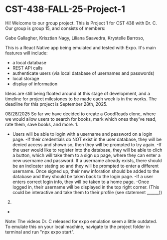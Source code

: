 # CST-438-FALL-25-Project-1

Hi! Welcome to our group project. This is Project 1
for CST 438 with Dr. C. Our group is group 15, and consists of members:

Gabe Gallagher, 
Krisztian Nagy, 
Liliana Saavedra, 
Krystelle Barroso, 

This is a React Native app being emulated and tested with Expo.
It's main features will include:

- a local database
- REST API calls
- authenticate users (via local database of usernames and passwords)
- local storage
- display of information

Ideas are still being floated around at this stage of development, 
and a timeline for project milestones to be made each week is in the works. The deadline for this project is September 28th, 2025.

08/28/2025
So far we have decided to create a GoodReads clone, where we would allow users to search for books, mark which ones they've read, rate them, save books, and more. 
1.
- Users will be able to login with a username and password on a login page. 
    -If their credentials do NOT 
    exist in the user database, they will be denied access and shown so, then they will be prompted to try again.
    -If the user would like to register into the database, they will be able to clich a button, which will take them to a sign up page, where they can enter a new username and password. If a username already exists, there should be an indicater stating so and they will be prompted to enter a different username. Once signed up, their new inforation should be added to the database and they should be taken back to the login page.
    -If a user enters correct login info, they will be taken to a home page.
    -Once logged in, their username will be displayed in the top right corner. (This could be interactive and take them to their profile (see statement ______))
2.
-



Note: The videos Dr. C released for expo emulation seem a little outdated. To emulate this on your local machine, navigate to the project folder in terminal and run "npx expo start".